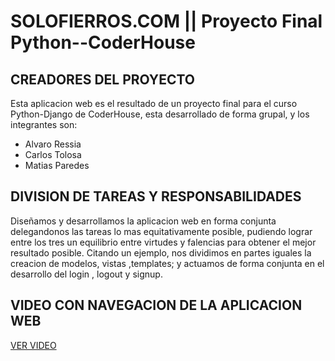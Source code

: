 # SOLOFIERROS.COM || Proyecto Final Python--CoderHouse

## CREADORES DEL PROYECTO

Esta aplicacion web es el resultado de un proyecto final para el curso Python-Django de CoderHouse, esta desarrollado de forma grupal, y los integrantes son:

<ul>
    <li>Alvaro Ressia</li>
    <li>Carlos Tolosa</li>
    <li>Matias Paredes</li>
</ul>

## DIVISION DE TAREAS Y RESPONSABILIDADES

Diseñamos y desarrollamos la aplicacion web en forma conjunta delegandonos las tareas lo mas equitativamente posible, pudiendo lograr entre los tres un equilibrio entre virtudes y falencias para obtener el mejor resultado posible.
Citando un ejemplo, nos dividimos en partes iguales la creacion de modelos, vistas ,templates; y actuamos de forma conjunta en el desarrollo del login , logout y signup.


## VIDEO CON NAVEGACION DE LA APLICACION WEB

<a href="https://photos.app.goo.gl/seaXgNGUWmkFw9sd9">VER VIDEO

